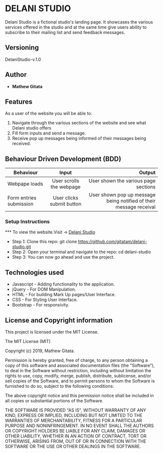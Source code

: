 # DELANI STUDIO

  Delani Studio is a fictional studio's landing page. It showcases the various services offered in the studio and at the same time give users ability to subscribe to
  their mailing list and send feedback messages.

## Versioning

 DelaniStudio-v.1.0

## Author

* **Mathew Gitata**

## Features

As a user of the website you will be able to:

1. Navigate through the various sections of the website and see what Delani studio offers
2. Fill form inputs and send a message.
3. Receive pop up messages being informed of their messages being received.


## Behaviour Driven Development (BDD)
|Behaviour 	           |    Input 	                 |      Output          |
|----------------------------------------------|:-----------------------------------:|-----------------------------:|       
|Webpape loads     |User  scrolls the webpage |  User shown the various page sections
 Form entries submission	                          |   User clicks submit button                            |       User shown pop up message being notified of their message receival |                        |			User keys in gender


### Setup Instructions

*** To view the website.Visit -> [Delani Studio](https://gitatam.github.io/delani-studio/)
* Step 1:
Clone this repo: git clone https://github.com/gitatam/delani-studio.git
* Step 2:
Open your terminal and navigate to the repo: cd delani-studio
* Step 3:
You can now go ahead and use the project.


## Technologies used

* Javascript - Adding functionality to the application.
* jQuery - For DOM Manipulation.
* HTML - For building Mark Up pages/User Interface.
* CSS - For Styling User Interface.
* Bootstrap - For responsivity.


## License and Copyright information

This project is licensed under the MIT License.

The MIT License (MIT)

Copyright (c) 2019, Mathew Gitata.

Permission is hereby granted, free of charge, to any person obtaining a copy of this software and associated documentation files (the "Software"), to deal in the Software without restriction, including without limitation the rights to use, copy, modify, merge, publish, distribute, sublicense, and/or sell copies of the Software, and to permit persons to whom the Software is furnished to do so, subject to the following conditions:

The above copyright notice and this permission notice shall be included in all copies or substantial portions of the Software.

THE SOFTWARE IS PROVIDED "AS IS", WITHOUT WARRANTY OF ANY KIND, EXPRESS OR IMPLIED, INCLUDING BUT NOT LIMITED TO THE WARRANTIES OF MERCHANTABILITY, FITNESS FOR A PARTICULAR PURPOSE AND NONINFRINGEMENT. IN NO EVENT SHALL THE AUTHORS OR COPYRIGHT HOLDERS BE LIABLE FOR ANY CLAIM, DAMAGES OR OTHER LIABILITY, WHETHER IN AN ACTION OF CONTRACT, TORT OR OTHERWISE, ARISING FROM, OUT OF OR IN CONNECTION WITH THE SOFTWARE OR THE USE OR OTHER DEALINGS IN THE SOFTWARE.
